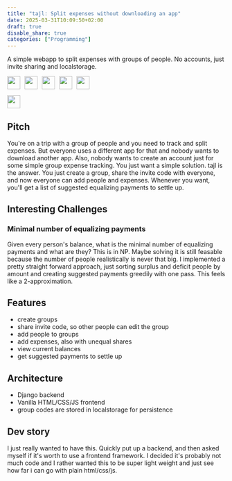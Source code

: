 ```yaml
---
title: "tajl: Split expenses without downloading an app"
date: 2025-03-31T10:09:50+02:00
draft: true
disable_share: true
categories: ["Programming"]
---
```


A simple webapp to split expenses with groups of people. No accounts, just invite sharing and localstorage.

<p>
<img src="https://img.shields.io/badge/python-3776AB?logo=Python&logoColor=white" height="30px" align="left" style="margin-right:10px;"/>
<img src="https://img.shields.io/badge/html-E34F26?logo=HTML5&logoColor=white" height="30px" align="left" style="margin-right:10px;"/>
<img src="https://img.shields.io/badge/css-1572B6?logo=CSS3&logoColor=white" height="30px" align="left" style="margin-right:10px;"/>
<img src="https://img.shields.io/badge/javascript-F7DF1E?logo=JavaScript&logoColor=white" height="30px" align="left" style="margin-right:10px;"/>
<img src="https://img.shields.io/badge/django-092E20?logo=Django&logoColor=white" height="30px"/>
</p>

<a href="https://tajl.yawnick.de/"><img src="https://img.shields.io/badge/Demo-000000" height="30px"/></a>

## Pitch

You're on a trip with a group of people and you need to track and split expenses. But everyone uses a different app for that and nobody wants to download another app. Also, nobody wants to create an account just for some simple group expense tracking. You just want a simple solution. tajl is the answer. You just create a group, share the invite code with everyone, and now everyone can add people and expenses. Whenever you want, you'll get a list of suggested equalizing payments to settle up.

## Interesting Challenges

### Minimal number of equalizing payments

Given every person's balance, what is the minimal number of equalizing payments and what are they? This is in NP. Maybe solving it is still feasable because the number of people realistically is never that big. I implemented a pretty straight forward approach, just sorting surplus and deficit people by amount and creating suggested payments greedily with one pass. This feels like a 2-approximation.

## Features

- create groups
- share invite code, so other people can edit the group
- add people to groups
- add expenses, also with unequal shares
- view current balances
- get suggested payments to settle up

## Architecture

- Django backend
- Vanilla HTML/CSS/JS frontend
- group codes are stored in localstorage for persistence

## Dev story

I just really wanted to have this. Quickly put up a backend, and then asked myself if it's worth to use a frontend framework. I decided it's probably not much code and I rather wanted this to be super light weight and just see how far i can go with plain html/css/js.